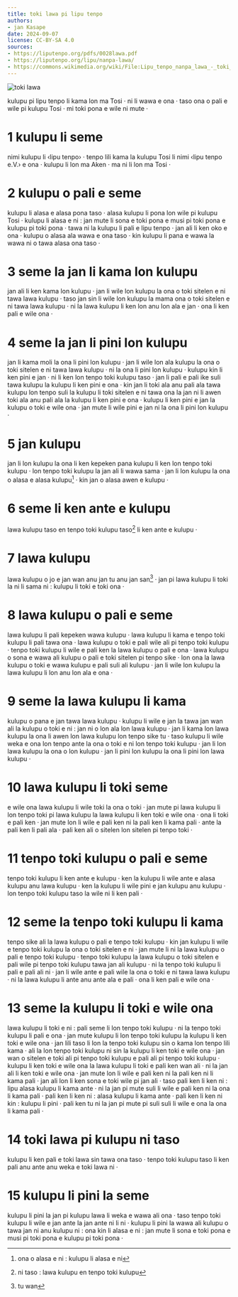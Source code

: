 ```yaml
---
title: toki lawa pi lipu tenpo
authors:
- jan Kasape
date: 2024-09-07
license: CC-BY-SA 4.0
sources:
- https://liputenpo.org/pdfs/0028lawa.pdf
- https://liputenpo.org/lipu/nanpa-lawa/
- https://commons.wikimedia.org/wiki/File:Lipu_tenpo_nanpa_lawa_-_toki_lawa.png
---
```


![toki lawa](https://upload.wikimedia.org/wikipedia/commons/2/2e/Lipu_tenpo_nanpa_lawa_-_toki_lawa.png)

kulupu pi lipu tenpo li kama lon ma Tosi · ni li wawa e ona · taso ona o pali e wile pi kulupu Tosi · mi toki pona e wile ni mute ·

# 1 kulupu li seme

nimi kulupu li ‹lipu tenpo› · tenpo lili kama la kulupu Tosi li nimi ‹lipu tenpo e.V.› e ona · kulupu li lon ma Aken · ma ni li lon ma Tosi ·

# 2 kulupu o pali e seme

kulupu li alasa e alasa pona taso · alasa kulupu li pona lon wile pi kulupu Tosi · kulupu li alasa e ni : jan mute li sona e toki pona e musi pi toki pona e kulupu pi toki pona · tawa ni la kulupu li pali e lipu tenpo · jan ali li ken oko e ona · kulupu o alasa ala wawa e ona taso · kin kulupu li pana e wawa la wawa ni o tawa alasa ona taso ·

# 3 seme la jan li kama lon kulupu

jan ali li ken kama lon kulupu · jan li wile lon kulupu la ona o toki sitelen e ni tawa lawa kulupu · taso jan sin li wile lon kulupu la mama ona o toki sitelen e ni tawa lawa kulupu · ni la lawa kulupu li ken lon anu lon ala e jan · ona li ken pali e wile ona ·

# 4 seme la jan li pini lon kulupu

jan li kama moli la ona li pini lon kulupu · jan li wile lon ala kulupu la ona o toki sitelen e ni tawa lawa kulupu · ni la ona li pini lon kulupu · kulupu kin li ken pini e jan · ni li ken lon tenpo toki kulupu taso · jan li pali e pali ike suli tawa kulupu la kulupu li ken pini e ona · kin jan li toki ala anu pali ala tawa kulupu lon tenpo suli la kulupu li toki sitelen e ni tawa ona la jan ni li awen toki ala anu pali ala la kulupu li ken pini e ona · kulupu li ken pini e jan la kulupu o toki e wile ona · jan mute li wile pini e jan ni la ona li pini lon kulupu ·

# 5 jan kulupu

jan li lon kulupu la ona li ken kepeken pana kulupu li ken lon tenpo toki kulupu · lon tenpo toki kulupu la jan ali li wawa sama · jan li lon kulupu la ona o alasa e alasa kulupu[^1] · kin jan o alasa awen e kulupu ·

# 6 seme li ken ante e kulupu

lawa kulupu taso en tenpo toki kulupu taso[^2] li ken ante e kulupu ·

# 7 lawa kulupu

lawa kulupu o jo e jan wan anu jan tu anu jan san[^3] · jan pi lawa kulupu li toki la ni li sama ni : kulupu li toki e toki ona ·

# 8 lawa kulupu o pali e seme

lawa kulupu li pali kepeken wawa kulupu · lawa kulupu li kama e tenpo toki kulupu li pali tawa ona · lawa kulupu o toki e pali wile ali pi tenpo toki kulupu · tenpo toki kulupu li wile e pali ken la lawa kulupu o pali e ona · lawa kulupu o sona e wawa ali kulupu o pali e toki sitelen pi tenpo sike · lon ona la lawa kulupu o toki e wawa kulupu e pali suli ali kulupu · jan li wile lon kulupu la lawa kulupu li lon anu lon ala e ona ·

# 9 seme la lawa kulupu li kama

kulupu o pana e jan tawa lawa kulupu · kulupu li wile e jan la tawa jan wan ali la kulupu o toki e ni : jan ni o lon ala lon lawa kulupu · jan li kama lon lawa kulupu la ona li awen lon lawa kulupu lon tenpo sike tu · taso kulupu li wile weka e ona lon tenpo ante la ona o toki e ni lon tenpo toki kulupu · jan li lon lawa kulupu la ona o lon kulupu · jan li pini lon kulupu la ona li pini lon lawa kulupu ·

# 10 lawa kulupu li toki seme

e wile ona lawa kulupu li wile toki la ona o toki · jan mute pi lawa kulupu li lon tenpo toki pi lawa kulupu la lawa kulupu li ken toki e wile ona · ona li toki e pali ken · jan mute lon li wile e pali ken ni la pali ken li kama pali · ante la pali ken li pali ala · pali ken ali o sitelen lon sitelen pi tenpo toki ·

# 11 tenpo toki kulupu o pali e seme

tenpo toki kulupu li ken ante e kulupu · ken la kulupu li wile ante e alasa kulupu anu lawa kulupu · ken la kulupu li wile pini e jan kulupu anu kulupu · lon tenpo toki kulupu taso la wile ni li ken pali ·

# 12 seme la tenpo toki kulupu li kama

tenpo sike ali la lawa kulupu o pali e tenpo toki kulupu · kin jan kulupu li wile e tenpo toki kulupu la ona o toki sitelen e ni · jan mute li ni la lawa kulupu o pali e tenpo toki kulupu · tenpo toki kulupu la lawa kulupu o toki sitelen e pali wile pi tenpo toki kulupu tawa jan ali kulupu · ni la tenpo toki kulupu li pali e pali ali ni · jan li wile ante e pali wile la ona o toki e ni tawa lawa kulupu · ni la lawa kulupu li ante anu ante ala e pali · ona li ken pali e wile ona ·

# 13 seme la kulupu li toki e wile ona

lawa kulupu li toki e ni : pali seme li lon tenpo toki kulupu · ni la tenpo toki kulupu li pali e ona · jan mute kulupu li lon tenpo toki kulupu la kulupu li ken toki e wile ona · jan lili taso li lon la tenpo toki kulupu sin o kama lon tenpo lili kama · ali la lon tenpo toki kulupu ni sin la kulupu li ken toki e wile ona · jan wan o sitelen e toki ali pi tenpo toki kulupu e pali ali pi tenpo toki kulupu · kulupu li ken toki e wile ona la lawa kulupu li toki e pali ken wan ali · ni la jan ali li ken toki e wile ona · jan mute lon li wile e pali ken ni la pali ken ni li kama pali · jan ali lon li ken sona e toki wile pi jan ali · taso pali ken li ken ni : lipu alasa kulupu li kama ante · ni la jan pi mute suli li wile e pali ken ni la ona li kama pali · pali ken li ken ni : alasa kulupu li kama ante · pali ken li ken ni kin : kulupu li pini · pali ken tu ni la jan pi mute pi suli suli li wile e ona la ona li kama pali ·

# 14 toki lawa pi kulupu ni taso

kulupu li ken pali e toki lawa sin tawa ona taso · tenpo toki kulupu taso li ken pali anu ante anu weka e toki lawa ni ·

# 15 kulupu li pini la seme

kulupu li pini la jan pi kulupu lawa li weka e wawa ali ona · taso tenpo toki kulupu li wile e jan ante la jan ante ni li ni · kulupu li pini la wawa ali kulupu o tawa jan ni anu kulupu ni : ona kin li alasa e ni : jan mute li sona e toki pona e musi pi toki pona e kulupu pi toki pona ·

[^1]: ona o alasa e ni : kulupu li alasa e ni
[^2]: ni taso : lawa kulupu en tenpo toki kulupu
[^3]: tu wan